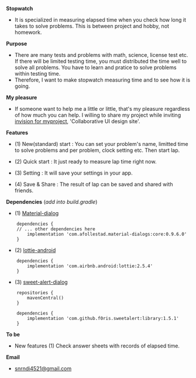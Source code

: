 **Stopwatch**
 - It is specialized in measuring elapsed time when you check how long it takes to solve problems. This is between project and hobby, not homework.

**Purpose**
 - There are many tests and problems with math, science, license test etc. If there will be limited testing time, you must distributed 
   the time well to solve all problems. You have to learn and pratice to solve problems within testing time. 
 - Therefore, I want to make stopwatch measuring time and to see how it is going.
 
**My pleasure**
 - If someone want to help me a little or little, that's my pleasure regardless of how much you can help. I willing to share my project
   while inviting [invision for myproject](https://invis.io/DPGNB45J8HV), 'Collaborative UI design site'.
   
**Features**
- (1) New(standard) start : You can set your problem's name, limitted time to solve problems and per problem, clock setting etc. Then start lap.

- (2) Quick start : It just ready to measure lap time right now.

- (3) Setting : It will save your settings in your app.

- (4) Save & Share : The result of lap can be saved and shared with friends.

**Dependencies** (_add into build.gradle_)
- (1) [Material-dialog](https://github.com/afollestad/material-dialogs)
```
	dependencies {
	// ... other dependencies here
    	implementation 'com.afollestad.material-dialogs:core:0.9.6.0'
	}	
```
- (2) [lottie-android](https://github.com/airbnb/lottie-android)
```
	dependencies {
		implementation 'com.airbnb.android:lottie:2.5.4'
	}
```
- (3) [sweet-alert-dialog](https://jitpack.io/p/Leogiroux/sweet-alert-dialog)
```
	repositories {
		mavenCentral()
	}

	dependencies {
		implementation 'com.github.f0ris.sweetalert:library:1.5.1'
	}
```
**To be**
- New features
 (1) Check answer sheets with records of elapsed time.

**Email**
- snrndi4521@gmail.com
